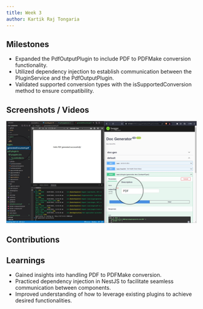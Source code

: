 ```yaml
---
title: Week 3
author: Kartik Raj Tongaria  
---
```


## Milestones
- Expanded the PdfOutputPlugin to include PDF to PDFMake conversion functionality.
- Utilized dependency injection to establish communication between the PluginService and the PdfOutputPlugin.
- Validated supported conversion types with the isSupportedConversion method to ensure compatibility.


## Screenshots / Videos 

![Generated PDF](../../../../../assets/GeneratePDF.jpg)
## Contributions

## Learnings
- Gained insights into handling PDF to PDFMake conversion.
- Practiced dependency injection in NestJS to facilitate seamless communication between components.
- Improved understanding of how to leverage existing plugins to achieve desired functionalities.
